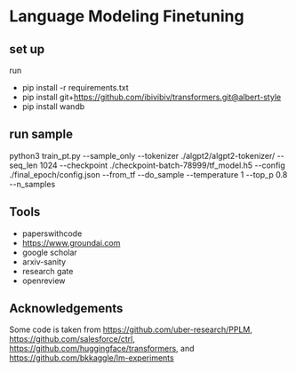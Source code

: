 # Language Modeling Finetuning

## set up 

run 
- pip install -r requirements.txt
- pip install git+https://github.com/ibivibiv/transformers.git@albert-style
- pip install wandb

## run sample
python3 train_pt.py --sample_only --tokenizer ./algpt2/algpt2-tokenizer/ --seq_len 1024 --checkpoint ./checkpoint-batch-78999/tf_model.h5 --config ./final_epoch/config.json --from_tf --do_sample --temperature 1 --top_p 0.8 --n_samples 

## Tools

-   paperswithcode
-   https://www.groundai.com
-   google scholar
-   arxiv-sanity
-   research gate
-   openreview

## Acknowledgements

Some code is taken from https://github.com/uber-research/PPLM, https://github.com/salesforce/ctrl, https://github.com/huggingface/transformers, and https://github.com/bkkaggle/lm-experiments
